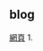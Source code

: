 ## blog
[網頁](https://fairy042026.github.io/wd107b/exercise/%E6%9C%9F%E6%9C%AB%E5%B0%88%E6%A1%88/tf%E5%B0%8D%E7%85%A7%E7%89%88.html)
1.
